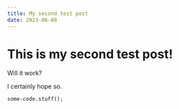 ```yaml
---
title: My second test post
date: 2023-06-08
---
```


# This is my second test post!

Will it work? 

I certainly hope so. 

```
some-code.stuff();
```
